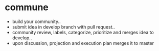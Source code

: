 # commune

- build your community..
- submit idea in develop branch with pull request..
- community review, labels, categorize, prioritize and merges idea to develop..
- upon discussion, projection and execution plan merges it to master
